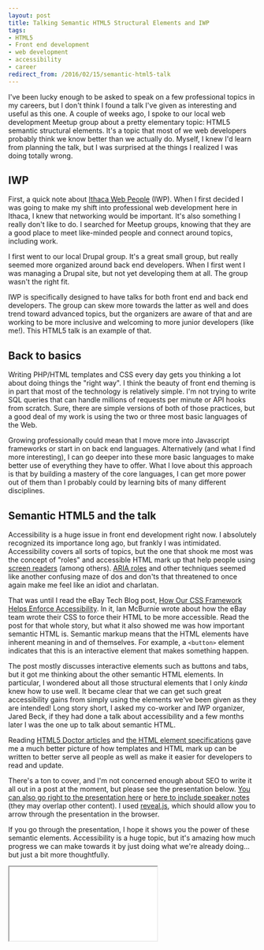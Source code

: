 ```yaml
---
layout: post
title: Talking Semantic HTML5 Structural Elements and IWP
tags:
- HTML5
- Front end development
- web development
- accessibility
- career
redirect_from: /2016/02/15/semantic-html5-talk
---
```



I've been lucky enough to be asked to speak on a few professional topics in my careers, but I don't think I found a talk I've given as interesting and useful as this one. A couple of weeks ago, I spoke to our local web development Meetup group about a pretty elementary topic: HTML5 semantic structural elements. It's a topic that most of we web developers probably think we know better than we actually do. Myself, I knew I'd learn from planning the talk, but I was surprised at the things I realized I was doing totally wrong.

## IWP

First, a quick note about [Ithaca Web People](http://www.meetup.com/ithaca-web-people/) (IWP). When I first decided I was going to make my shift into professional web development here in Ithaca, I knew that networking would be important. It's also something I really don't like to do. I searched for Meetup groups, knowing that they are a good place to meet like-minded people and connect around topics, including work.

I first went to our local Drupal group. It's a great small group, but really seemed more organized around back end developers. When I first went I was managing a Drupal site, but not yet developing them at all. The group wasn't the right fit.

IWP is specifically designed to have talks for both front end and back end developers. The group can skew more towards the latter as well and does trend toward advanced topics, but the organizers are aware of that and are working to be more inclusive and welcoming to more junior developers (like me!). This HTML5 talk is an example of that.

## Back to basics

Writing PHP/HTML templates and CSS every day gets you thinking a lot about doing things the "right way". I think the beauty of front end theming is in part that most of the technology is relatively simple. I'm not trying to write SQL queries that can handle millions of requests per minute or API hooks from scratch. Sure, there are simple versions of both of those practices, but a good deal of my work is using the two or three most basic languages of the Web.

Growing professionally could mean that I move more into Javascript frameworks or start in on back end languages. Alternatively (and what I find more interesting), I can go deeper into these more basic languages to make better use of everything they have to offer. What I love about this approach is that by building a mastery of the core languages, I can get more power out of them than I probably could by learning bits of many different disciplines.

## Semantic HTML5 and the talk

Accessibility is a huge issue in front end development right now. I absolutely recognized its importance long ago, but frankly I was intimidated. Accessibility covers all sorts of topics, but the one that shook me most was the concept of "roles" and accessible HTML mark up that help people using [screen readers](https://en.wikipedia.org/wiki/Screen_reader) (among others). [ARIA roles](http://a11yproject.com/posts/getting-started-aria/) and other techniques seemed like another confusing maze of dos and don'ts that threatened to once again make me feel like an idiot and charlatan.

That was until I read the eBay Tech Blog post, [How Our CSS Framework Helps Enforce Accessibility](http://www.ebaytechblog.com/2015/11/04/how-our-css-framework-helps-enforce-accessibility/). In it, Ian McBurnie wrote about how the eBay team wrote their CSS to force their HTML to be more accessible. Read the post for that whole story, but what it also showed me was how important semantic HTML is. Semantic markup means that the HTML elements have inherent meaning in and of themselves. For example, a `<button>` element indicates that this is an interactive element that makes something happen.

The post mostly discusses interactive elements such as buttons and tabs, but it got me thinking about the other semantic HTML elements. In particular, I wondered about all those structural elements that I only _kinda_ knew how to use well. It became clear that we can get such great accessibility gains from simply using the elements we've been given as they are intended! Long story short, I asked my co-worker and IWP organizer, Jared Beck, if they had done a talk about accessibility and a few months later I was the one up to talk about semantic HTML.

Reading [HTML5 Doctor articles](http://html5doctor.com/element-index/) and [the HTML element specifications](https://www.w3.org/TR/html5/sections.html) gave me a much better picture of how templates and HTML mark up can be written to better serve all people as well as make it easier for developers to read and update.

There's a ton to cover, and I'm not concerned enough about SEO to write it all out in a post at the moment, but please see the presentation below. [You can also go right to the presentation here](../../../assets/talk-html5/index.html) or [here to include speaker notes](../../../assets/talk-html5/index-with-notes.html) (they may overlap other content). I used [reveal.js](http://lab.hakim.se/reveal-js/#/), which should allow you to arrow through the presentation in the browser.

If you go through the presentation, I hope it shows you the power of these semantic elements. Accessibility is a huge topic, but it's amazing how much progress we can make towards it by just doing what we're already doing... but just a bit more thoughtfully.

<!-- TODO: move iframe into an include component -->
<iframe class="revealjs--noteless" src='../../../assets/talk-html5/index.html'></iframe>
